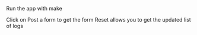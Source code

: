 Run the app with make

Click on Post a form to get the form
Reset allows you to get the updated list of logs
